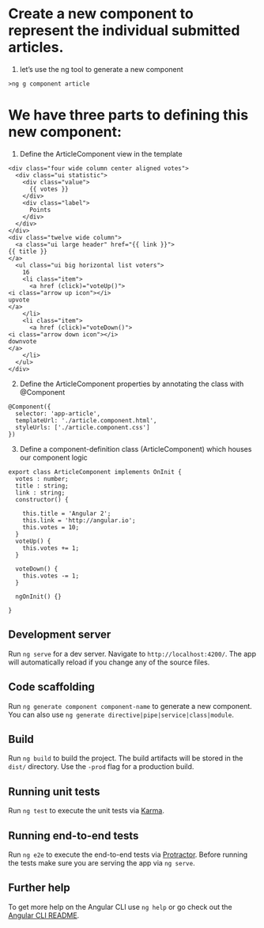 # Create a new component to represent the individual submitted articles.

1)  let’s use the ng tool to generate a new component
```
>ng g component article
```
# We have three parts to defining this new component:
1. Define the ArticleComponent view in the template
```
<div class="four wide column center aligned votes">
  <div class="ui statistic">
    <div class="value">
      {{ votes }}
    </div>
    <div class="label">
      Points
    </div>
  </div>
</div>
<div class="twelve wide column">
  <a class="ui large header" href="{{ link }}">
{{ title }}
</a>
  <ul class="ui big horizontal list voters">
    16
    <li class="item">
      <a href (click)="voteUp()">
<i class="arrow up icon"></i>
upvote
</a>
    </li>
    <li class="item">
      <a href (click)="voteDown()">
<i class="arrow down icon"></i>
downvote
</a>
    </li>
  </ul>
</div>
```
2. Define the ArticleComponent properties by annotating the class with @Component
```
@Component({
  selector: 'app-article', 
  templateUrl: './article.component.html', 
  styleUrls: ['./article.component.css']
})
```
3. Define a component-definition class (ArticleComponent) which houses our component logic
```
export class ArticleComponent implements OnInit {
  votes : number;
  title : string;
  link : string;
  constructor() {

    this.title = 'Angular 2';
    this.link = 'http://angular.io';
    this.votes = 10;
  }
  voteUp() {
    this.votes += 1;
  }

  voteDown() {
    this.votes -= 1;
  }

  ngOnInit() {}

}

```

## Development server

Run `ng serve` for a dev server. Navigate to `http://localhost:4200/`. The app will automatically reload if you change any of the source files.

## Code scaffolding

Run `ng generate component component-name` to generate a new component. You can also use `ng generate directive|pipe|service|class|module`.

## Build

Run `ng build` to build the project. The build artifacts will be stored in the `dist/` directory. Use the `-prod` flag for a production build.

## Running unit tests

Run `ng test` to execute the unit tests via [Karma](https://karma-runner.github.io).

## Running end-to-end tests

Run `ng e2e` to execute the end-to-end tests via [Protractor](http://www.protractortest.org/).
Before running the tests make sure you are serving the app via `ng serve`.

## Further help

To get more help on the Angular CLI use `ng help` or go check out the [Angular CLI README](https://github.com/angular/angular-cli/blob/master/README.md).


